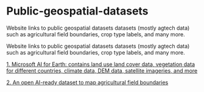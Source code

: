 # Public-geospatial-datasets
Website links to public geospatial datasets datasets (mostly agtech data) such as agricultural field boundaries, crop type labels, and many more.

Website links to public geospatial datasets datasets (mostly agtech data) such as agricultural field boundaries, crop type labels, and many more.

[1. Microsoft AI for Earth: contains land use land cover data, vegetation data for different countries, climate data, DEM data, satellite imageries, and more](https://planetarycomputer.microsoft.com/catalog#Demographics)

[2. An open AI-ready dataset to map agricultural field boundaries](https://jeodpp.jrc.ec.europa.eu/ftp/jrc-opendata/DRLL/AI4BOUNDARIES/)
